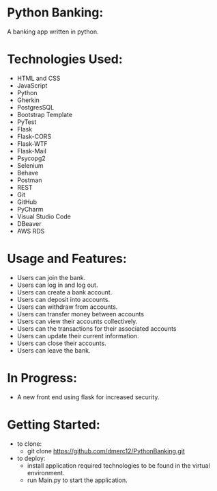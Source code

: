 # Python Banking:
A banking app written in python.

# Technologies Used:
- HTML and CSS
- JavaScript
- Python
- Gherkin
- PostgresSQL
- Bootstrap Template
- PyTest
- Flask
- Flask-CORS
- Flask-WTF
- Flask-Mail
- Psycopg2
- Selenium
- Behave
- Postman
- REST
- Git
- GitHub
- PyCharm
- Visual Studio Code
- DBeaver
- AWS RDS

# Usage and Features:
- Users can join the bank.
- Users can log in and log out.
- Users can create a bank account.
- Users can deposit into accounts.
- Users can withdraw from accounts.
- Users can transfer money between accounts
- Users can view their accounts collectively.
- Users can the transactions for their associated accounts
- Users can update their current information.
- Users can close their accounts.
- Users can leave the bank.

# In Progress:
- A new front end using flask for increased security.

# Getting Started:
- to clone: 
  - git clone https://github.com/dmerc12/PythonBanking.git
- to deploy:
  - install application required technologies to be found in the virtual environment.
  - run Main.py to start the application.
